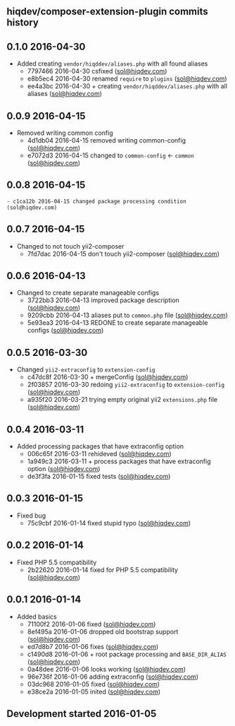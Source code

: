 hiqdev/composer-extension-plugin commits history
------------------------------------------------

## 0.1.0 2016-04-30

- Added creating `vendor/hiqddev/aliases.php` with all found aliases
    - 7797466 2016-04-30 csfixed (sol@hiqdev.com)
    - e8b5ec4 2016-04-30 renamed `require` to `plugins` (sol@hiqdev.com)
    - ee4a3bc 2016-04-30 + creating `vendor/hiqddev/aliases.php` with all aliases (sol@hiqdev.com)

## 0.0.9 2016-04-15

- Removed writing common config
    - 4d1db04 2016-04-15 removed writing common-config (sol@hiqdev.com)
    - e7072d3 2016-04-15 changed to `common-config` <- `common` (sol@hiqdev.com)

## 0.0.8 2016-04-15

    - c1ca12b 2016-04-15 changed package processing condition (sol@hiqdev.com)

## 0.0.7 2016-04-15

- Changed to not touch yii2-composer
    - 7fd7dac 2016-04-15 don't touch yii2-composer (sol@hiqdev.com)

## 0.0.6 2016-04-13

- Changed to create separate manageable configs
    - 3722bb3 2016-04-13 improved package description (sol@hiqdev.com)
    - 9209cbb 2016-04-13 aliases put to `common.php` file (sol@hiqdev.com)
    - 5e93ea3 2016-04-13 REDONE to create separate manageable configs (sol@hiqdev.com)

## 0.0.5 2016-03-30

- Changed `yii2-extraconfig` to `extension-config`
    - c47dc8f 2016-03-30 + mergeConfig (sol@hiqdev.com)
    - 2f03857 2016-03-30 redoing `yii2-extraconfig` to `extension-config` (sol@hiqdev.com)
    - a935f20 2016-03-21 trying empty original yii2 `extensions.php` file (sol@hiqdev.com)

## 0.0.4 2016-03-11

- Added processing packages that have extraconfig option
    - 006c65f 2016-03-11 rehideved (sol@hiqdev.com)
    - 1a949c3 2016-03-11 + process packages that have extraconfig option (sol@hiqdev.com)
    - de3f3fa 2016-01-15 fixed tests (sol@hiqdev.com)

## 0.0.3 2016-01-15

- Fixed bug
    - 75c9cbf 2016-01-14 fixed stupid typo (sol@hiqdev.com)

## 0.0.2 2016-01-14

- Fixed PHP 5.5 compatibility
    - 2b22620 2016-01-14 fixed for PHP 5.5 compatibility (sol@hiqdev.com)

## 0.0.1 2016-01-14

- Added basics
    - 71100f2 2016-01-06 fixed (sol@hiqdev.com)
    - 8ef495a 2016-01-06 dropped old bootstrap support (sol@hiqdev.com)
    - ed7d8b7 2016-01-06 fixes (sol@hiqdev.com)
    - c1490d8 2016-01-06 + root package processing and `BASE_DIR_ALIAS` (sol@hiqdev.com)
    - 0a48dee 2016-01-06 looks working (sol@hiqdev.com)
    - 96e736f 2016-01-06 adding extraconfig (sol@hiqdev.com)
    - 03dc968 2016-01-05 fixed (sol@hiqdev.com)
    - e38ce2a 2016-01-05 inited (sol@hiqdev.com)

## Development started 2016-01-05

